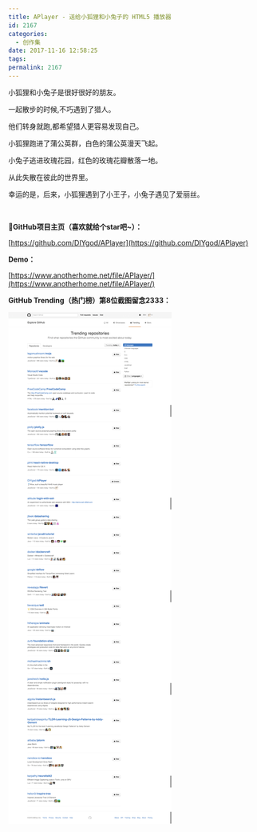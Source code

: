 ```yaml
---
title: APlayer - 送给小狐狸和小兔子的 HTML5 播放器
id: 2167
categories:
  - 创作集
date: 2017-11-16 12:58:25
tags:
permalink: 2167 
---
```


小狐狸和小兔子是很好很好的朋友。

一起散步的时候,不巧遇到了猎人。

他们转身就跑,都希望猎人更容易发现自己。

小狐狸跑进了蒲公英群，白色的蒲公英漫天飞起。

小兔子逃进玫瑰花园，红色的玫瑰花瓣散落一地。

从此失散在彼此的世界里。

幸运的是，后来，小狐狸遇到了小王子，小兔子遇见了爱丽丝。

<!--more-->

&nbsp;

**GitHub项目主页（喜欢就给个star吧~）：**

[https://github.com/DIYgod/APlayer](https://github.com/DIYgod/APlayer)

**Demo：**

[https://www.anotherhome.net/file/APlayer/](https://www.anotherhome.net/file/APlayer/)

**GitHub Trending（热门榜）第8位截图留念2333：**

![](/images/aplayer-fold/APlayerTrending.png)
